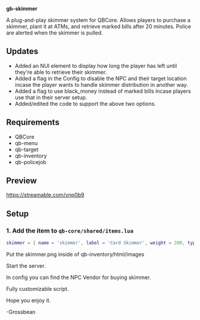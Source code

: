 **gb-skimmer**

A plug-and-play skimmer system for QBCore. Allows players to purchase a skimmer, plant it at ATMs, and retrieve marked bills after 20 minutes. Police are alerted when the skimmer is pulled.

## Updates

- Added an NUI element to display how long the player has left until they're able to retrieve their skimmer.
- Added a flag in the Config to disable the NPC and their target location incase the player wants to handle skimmer distribution in another way.
- Added a flag to use black_money instead of marked bills incase players use that in their server setup.
- Added/edited the code to support the above two options.

## Requirements
- QBCore
- qb-menu
- qb-target
- qb-inventory
- qb-policejob

## Preview

https://streamable.com/vnp0b9

## Setup

### 1. Add the item to `qb-core/shared/items.lua`

```lua
skimmer = { name = 'skimmer', label = 'Card Skimmer', weight = 200, type = 'item', image = 'skimmer.png', unique = true, useable = false, shouldClose = true, combinable = nil, description = 'A suspicious device that fits in an ATM slot.' },
```

Put the skimmer.png inside of qb-inventory/html/images


Start the server.




In config you can find the NPC Vendor for buying skimmer.

Fully customizable script.

Hope you enjoy it.


-Grossbean
